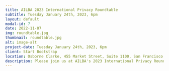```yaml
---
title: AILBA 2023 International Privacy Roundtable
subtitle: Tuesday January 24th, 2023, 6pm
layout: default
modal-id: 7
date: 2022-11-07
img: roundtable.jpg
thumbnail: roundtable.jpg
alt: image-alt
project-date: Tuesday January 24th, 2023, 6pm
client: Start Bootstrap
location: Osborne Clarke, 455 Market Street, Suite 1100, San Francisco CA 94105
description: Please join us at AILBA's 2023 International Privacy Roundtable at Osborne Clarke's office in San Francisco at 6pm. Panelists are Felix Hilgert, Partner at Osborne Clarke, Kai Westerwelle, Partner at Bird & Bird, Anna Gassot, Senior Privacy Counsel at Uber and Guinevere Jobson, VP & General Counsel at Quantcast. We will host a networking reception following the panel discussion. Please <strong><a href="https://forms.gle/XfPuXvHg4W287vEX9" target="_blank">RSVP here</a></strong>
---
```

